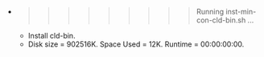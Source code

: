 * >>>>>>>>> Running inst-min-con-cld-bin.sh ...
  * Install cld-bin.
  * Disk size = 902516K. Space Used = 12K. Runtime = 00:00:00:00.
